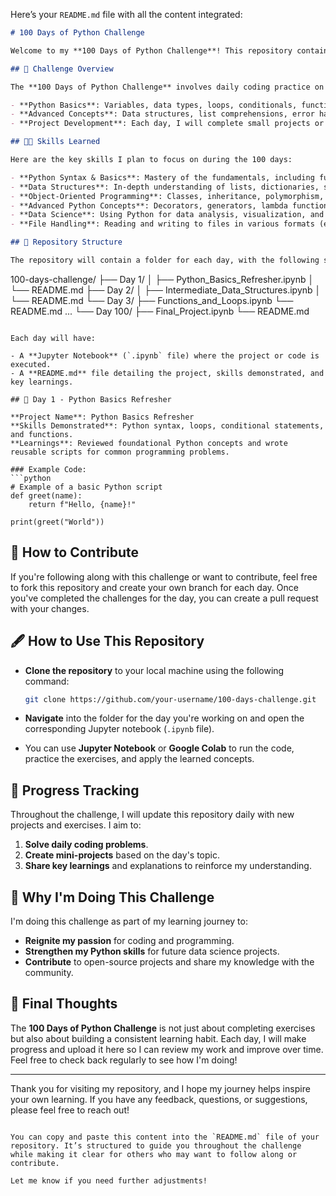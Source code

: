 Here’s your `README.md` file with all the content integrated:

```markdown
# 100 Days of Python Challenge

Welcome to my **100 Days of Python Challenge**! This repository contains my journey of refreshing and expanding my Python skills, covering both foundational and advanced concepts. Throughout this challenge, I aim to practice Python coding every day, complete small projects, and upload them to GitHub. Each day will focus on improving my knowledge and applying what I learn in practical scenarios.

## 📅 Challenge Overview

The **100 Days of Python Challenge** involves daily coding practice on various Python topics. These topics include:

- **Python Basics**: Variables, data types, loops, conditionals, functions, and file handling.
- **Advanced Concepts**: Data structures, list comprehensions, error handling, and more.
- **Project Development**: Each day, I will complete small projects or coding challenges and push them to this repository. These will demonstrate my progress and help reinforce my learning.

## 🧑‍💻 Skills Learned

Here are the key skills I plan to focus on during the 100 days:

- **Python Syntax & Basics**: Mastery of the fundamentals, including functions, loops, and conditionals.
- **Data Structures**: In-depth understanding of lists, dictionaries, sets, tuples, and more.
- **Object-Oriented Programming**: Classes, inheritance, polymorphism, and encapsulation.
- **Advanced Python Concepts**: Decorators, generators, lambda functions, and error handling.
- **Data Science**: Using Python for data analysis, visualization, and machine learning basics.
- **File Handling**: Reading and writing to files in various formats (e.g., text files, CSVs).

## 📂 Repository Structure

The repository will contain a folder for each day, with the following structure:

```
100-days-challenge/
├── Day 1/
│   ├── Python_Basics_Refresher.ipynb
│   └── README.md
├── Day 2/
│   ├── Intermediate_Data_Structures.ipynb
│   └── README.md
└── Day 3/
    ├── Functions_and_Loops.ipynb
    └── README.md
...
└── Day 100/
    ├── Final_Project.ipynb
    └── README.md
```

Each day will have:

- A **Jupyter Notebook** (`.ipynb` file) where the project or code is executed.
- A **README.md** file detailing the project, skills demonstrated, and key learnings.

## 📜 Day 1 - Python Basics Refresher

**Project Name**: Python Basics Refresher  
**Skills Demonstrated**: Python syntax, loops, conditional statements, and functions.  
**Learnings**: Reviewed foundational Python concepts and wrote reusable scripts for common programming problems.

### Example Code:
```python
# Example of a basic Python script
def greet(name):
    return f"Hello, {name}!"

print(greet("World"))
```

## 🧩 How to Contribute

If you're following along with this challenge or want to contribute, feel free to fork this repository and create your own branch for each day. Once you've completed the challenges for the day, you can create a pull request with your changes.

## 🖋️ How to Use This Repository

- **Clone the repository** to your local machine using the following command:
  
  ```bash
  git clone https://github.com/your-username/100-days-challenge.git
  ```

- **Navigate** into the folder for the day you're working on and open the corresponding Jupyter notebook (`.ipynb` file).

- You can use **Jupyter Notebook** or **Google Colab** to run the code, practice the exercises, and apply the learned concepts.

## 🔄 Progress Tracking

Throughout the challenge, I will update this repository daily with new projects and exercises. I aim to:

1. **Solve daily coding problems**.
2. **Create mini-projects** based on the day's topic.
3. **Share key learnings** and explanations to reinforce my understanding.

## 📢 Why I'm Doing This Challenge

I'm doing this challenge as part of my learning journey to:

- **Reignite my passion** for coding and programming.
- **Strengthen my Python skills** for future data science projects.
- **Contribute** to open-source projects and share my knowledge with the community.

## 🏁 Final Thoughts

The **100 Days of Python Challenge** is not just about completing exercises but also about building a consistent learning habit. Each day, I will make progress and upload it here so I can review my work and improve over time. Feel free to check back regularly to see how I'm doing!

---

Thank you for visiting my repository, and I hope my journey helps inspire your own learning. If you have any feedback, questions, or suggestions, please feel free to reach out!
```

You can copy and paste this content into the `README.md` file of your repository. It’s structured to guide you throughout the challenge while making it clear for others who may want to follow along or contribute.

Let me know if you need further adjustments!
